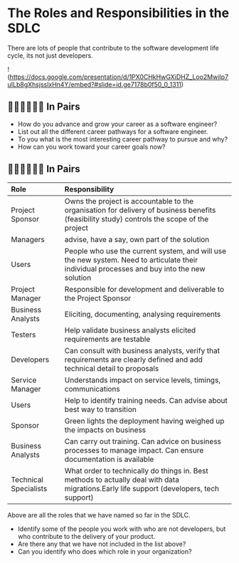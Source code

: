 # The Roles and Responsibilities in the SDLC

There are lots of people that contribute to the software development life cycle, its not just developers.

!(https://docs.google.com/presentation/d/1PX0CHkHwGXiDHZ_Loo2MwiIp7uILb8gXhsjsslxHn4Y/embed?#slide=id.ge7178b0f50_0_1311)

## 👩🏾‍💻🧑🏽‍💻 In Pairs

* How do you advance and grow your career as a software engineer?
* List out all the different career pathways for a software engineer.
* To you what is the most interesting career pathway to pursue and why?
* How can you work toward your career goals now?

## 👩🏾‍💻🧑🏽‍💻 In Pairs

|Role|Responsibility|
|:---|:-------------|
Project Sponsor|Owns the project is accountable to the organisation for delivery of business benefits (feasibility study) controls the scope of the project
Managers|advise, have a say, own part of the solution
Users|People who use the current system, and will use the new system. Need to articulate their individual processes and buy into the new solution
Project Manager|Responsible for development and deliverable to the Project Sponsor
Business Analysts|Eliciting, documenting, analysing requirements
Testers|Help validate business analysts elicited requirements are testable
Developers|Can consult with business analysts, verify that requirements are clearly defined and add technical detail to proposals
Service Manager|Understands impact on service levels, timings, communications
Users|Help to identify training needs. Can advise about best way to transition
Sponsor|Green lights the deployment having weighed up the impacts on business
Business Analysts|Can carry out training. Can advice on business processes to manage impact. Can ensure documentation is available
Technical Specialists|What order to technically do things in. Best methods to actually deal with data migrations.Early life support (developers, tech support)

Above are all the roles that we have named so far in the SDLC.

* Identify some of the people you work with who are not developers, but who contribute to the delivery of your product.
* Are there any that we have not included in the list above?
* Can you identify who does which role in your organization?
